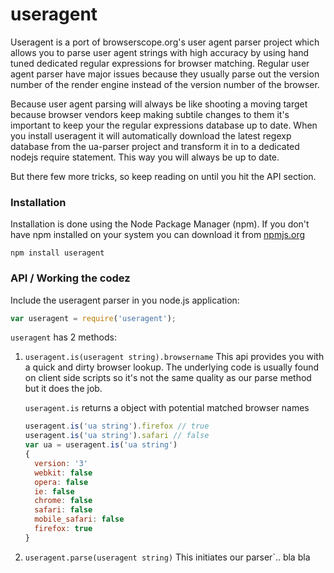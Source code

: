 # useragent

Useragent is a port of browserscope.org's user agent parser project which
allows you to parse user agent strings with high accuracy by using hand tuned
dedicated regular expressions for browser matching. Regular user agent parser
have major issues because they usually parse out the version number of the
render engine instead of the version number of the browser.

Because user agent parsing will always be like shooting a moving target because
browser vendors keep making subtile changes to them it's important to keep your
the regular expressions database up to date. When you install useragent it will
automatically download the latest regexp database from the ua-parser project
and transform it in to a dedicated nodejs require statement. This way you will
always be up to date.

But there few more tricks, so keep reading on until you hit the API section.

### Installation

Installation is done using the Node Package Manager (npm). If you don't have
npm installed on your system you can download it from
[npmjs.org](http://npmjs.org)

```
npm install useragent
```

### API / Working the codez

Include the useragent parser in you node.js application:

```js
var useragent = require('useragent');
```

`useragent` has 2 methods:

1. `useragent.is(useragent string).browsername` This api provides you with a
   quick and dirty browser lookup. The underlying code is usually found on
   client side scripts so it's not the same quality as our parse method but it
   does the job.

   `useragent.is` returns a object with potential matched browser names

   ```js
   useragent.is('ua string').firefox // true
   useragent.is('ua string').safari // false
   var ua = useragent.is('ua string')
   {
     version: '3'
     webkit: false
     opera: false
     ie: false
     chrome: false
     safari: false
     mobile_safari: false
     firefox: true
   }
   ```

2. `useragent.parse(useragent string)` This initiates our parser`.. bla bla
